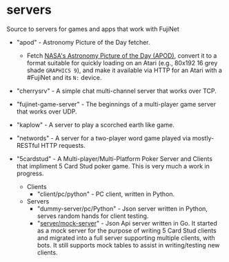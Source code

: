 # servers
Source to servers for games and apps that work with FujiNet

- "apod" - Astronomy Picture of the Day fetcher.
  - Fetch [NASA's Astronomy Picture of the Day (APOD)](https://apod.nasa.gov/apod/),
    convert it to a format suitable for quickly loading on an Atari (e.g.,
    80x192 16 grey shade `GRAPHICS 9`), and make it available via HTTP for
    an Atari with a #FujiNet and its `N:` device.

- "cherrysrv" - A simple chat multi-channel server that works over TCP.

- "fujinet-game-server" - The beginnings of a multi-player game server that works over UDP.

- "kaplow" - A server to play a scorched earth like game.

- "networds" - A server for a two-player word game played via mostly-RESTful HTTP requests.

- "5cardstud" - A Multi-player/Multi-Platform Poker Server and Clients that impliment 5 Card Stud poker game. This is very much a work in progress.
  - Clients
    - "client/pc/python" - PC client, written in Python.
  - Servers
    - "dummy-server/pc/Python" - Json server written in Python, serves random hands for client testing.
    - "[server/mock-server](5cardstud/server/mock-server)" - Json Api server written in Go. It started as a mock server for the purpose of writing 5 Card Stud clients and migrated into a full server supporting multiple clients, with bots. It still supports mock tables to assist in writing/testing new clients.

